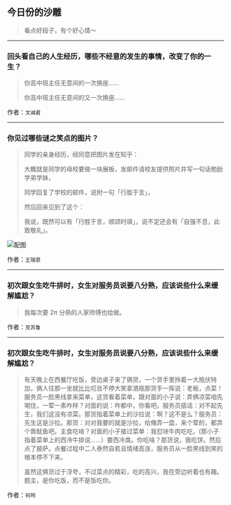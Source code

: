 ## 今日份的沙雕

> 看点好段子，有个好心情～


 
---

### 回头看自己的人生经历，哪些不经意的发生的事情，改变了你的一生？

> 你高中班主任无意间的一次换座……
> 
> 你高中班主任无意间的又一次换座……


作者：`文诚君`

---

### 你见过哪些谜之笑点的图片？

> 同学的亲身经历，经同意把图片发在知乎：
> 
> 大概就是同学的母校要做一块展板，发邮件请校友提供照片并写一句话勉励学弟学妹，
> 
> 同学回复了学校的邮件，说附一句「行胜于言」，
> 
> 然后回来见到了这个：
> 
> 我说，既然可以有「行胜于言，顺颂时祺」，说不定还会有「自强不息，此致敬礼」。



![配图](http://pic3.zhimg.com/70/v2-cff0aa356eb8ca20390d2834b3cee27a_b.jpg)


作者：`王瑞恩`

---

### 初次跟女生吃牛排时，女生对服务员说要八分熟，应该说些什么来缓解尴尬？

> 我每次要 2π 分熟的人家师傅也给做。


作者：`克苏鲁`

---

### 初次跟女生吃牛排时，女生对服务员说要八分熟，应该说些什么来缓解尴尬？

> 有天晚上在西餐厅吃饭，旁边桌子来了俩货，一个货手里拎着一大瓶伏特加，俩人往那一坐就比比叨且不停大笑拿酒瓶那货手一挥说：老板，点菜！服务员一脸黑线拿来菜单，这货看着菜单，跟对面的小子说：弄俩凉菜咱先喝住，一荤一素咋样？对面的说：咋都中，你看吧。服务员插话：对不起先生，我们这没有凉菜。那货指着菜单上的沙拉说：啊？这不是么？服务员：先生这是沙拉。那货：对对我要的就是沙拉，给俺弄一盘，来个荤的，都弄个靠鱿鱼吧。主食吃啥？对面的小子接过菜单：我怼块牛肉吃吃，(那小子指着菜单上的西冷牛排说……）要西冷类。你吃啥？那货说，我吃饼。然后点了披萨。点餐过程中二人泰然自若且情绪高涨，服务员从一脸黑线到笑的根本停不下来。
> 
> 虽然这俩货过于浮夸，不过菜点的精彩，吃的高兴，我在旁边听着也有趣。题主，是你吃饭，而不是饭吃你。


作者：`何呵`